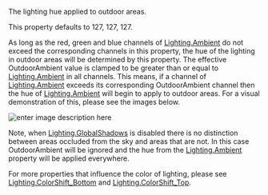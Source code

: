 The lighting hue applied to outdoor areas.

This property defaults to 127, 127, 127.

As long as the red, green and blue channels of [Lighting.Ambient](https://developer.roblox.com/en-us/api-reference/property/Lighting/Ambient) do not exceed the corresponding channels in this property, the hue of the lighting in outdoor areas will be determined by this property. The effective OutdoorAmbient value is clamped to be greater than or equal to [Lighting.Ambient](https://developer.roblox.com/en-us/api-reference/property/Lighting/Ambient) in all channels. This means, if a channel of [Lighting.Ambient](https://developer.roblox.com/en-us/api-reference/property/Lighting/Ambient) exceeds its corresponding OutdoorAmbient channel then the hue of [Lighting.Ambient](https://developer.roblox.com/en-us/api-reference/property/Lighting/Ambient) will begin to apply to outdoor areas. For a visual demonstration of this, please see the images below.

![enter image description here](https://developer.roblox.com/assets/blt6e6c67086eab8c57/Ambient.png)

Note, when [Lighting.GlobalShadows](https://developer.roblox.com/en-us/api-reference/property/Lighting/GlobalShadows) is disabled there is no distinction between areas occluded from the sky and areas that are not. In this case OutdoorAmbient will be ignored and the hue from the [Lighting.Ambient](https://developer.roblox.com/en-us/api-reference/property/Lighting/Ambient) property will be applied everywhere.

For more properties that influence the color of lighting, please see [Lighting.ColorShift_Bottom](https://developer.roblox.com/en-us/api-reference/property/Lighting/ColorShift_Bottom) and [Lighting.ColorShift_Top](https://developer.roblox.com/en-us/api-reference/property/Lighting/ColorShift_Top).